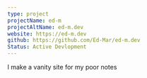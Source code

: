 ```yaml
---
type: project
projectName: ed-m
projectAltName: ed-m.dev
website: https://ed-m.dev
github: https://github.com/Ed-Mar/ed-m.dev
Status: Active Devlopment
---
```


I make a vanity site for my poor notes